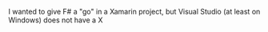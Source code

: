 I wanted to give F# a "go" in a Xamarin project, but Visual Studio (at least on Windows) does not have a X
<!--stackedit_data:
eyJoaXN0b3J5IjpbMjA5NzQyOTIzMl19
-->